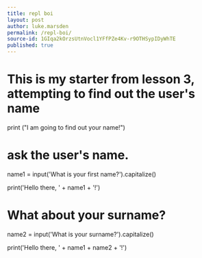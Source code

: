 ```yaml
---
title: repl boi
layout: post
author: luke.marsden
permalink: /repl-boi/
source-id: 1GIqa2kOrzsUtnVocl1YFfPZe4Kv-r9OTHSypIDyWhTE
published: true
---
```

# This is my starter from lesson 3, attempting to find out the user's name

print ("I am going to find out your name!")

# ask the user's name.

name1 = input('What is your first name?').capitalize()

print('Hello there, ' + name1 + '!')

# What about your surname?

name2 = input('What is your surname?').capitalize()

print('Hello there, ' + name1 + name2 + '!')

